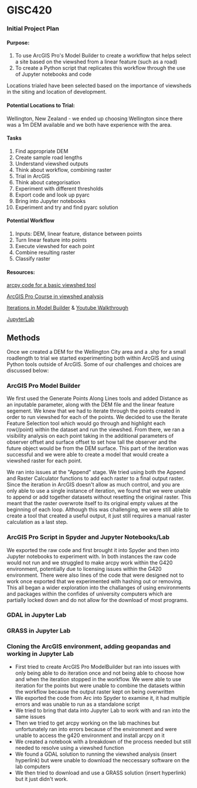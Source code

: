 # GISC420
### Initial Project Plan

#### Purpose: 
1) To use ArcGIS Pro's Model Builder to create a workflow that helps select a site based on the viewshed from a linear feature (such as a road)
2) To create a Python script that replicates this workflow through the use of Jupyter notebooks and code

Locations trialed have been selected based on the importance of viewsheds in the siting and location of development. 

#### Potential Locations to Trial: 
Wellington, New Zealand - we ended up choosing Wellington since there was a 1m DEM available and we both have experience with the area. 

#### Tasks
1) Find appropriate DEM
2) Create sample road lengths
3) Understand viewshed outputs
4) Think about workflow, combining raster
5) Trial in ArcGIS
6) Think about categorisation 
7) Experiment with different thresholds
8) Export code and look up pyarc 
9) Bring into Jupyter notebooks
10) Experiment and try and find pyarc solution

#### Potential Workflow
1) Inputs: DEM, linear feature, distance between points
2) Turn linear feature into points
3) Execute viewshed for each point
4) Combine resulting raster
5) Classify raster


#### Resources:
[arcpy code for a basic viewshed tool](https://pro.arcgis.com/en/pro-app/latest/tool-reference/spatial-analyst/viewshed.htm)

[ArcGIS Pro Course in viewshed analysis](https://www.esri.com/training/catalog/57d8718d8b3e1ff2376bf91c/performing-viewshed-analysis-in-arcgis-pro/)

[Iterations in Model Builder](https://pro.arcgis.com/en/pro-app/latest/tool-reference/modelbuilder-toolbox/examples-of-using-iterators-in-modelbuilder.htm) & [Youtube Walkthrough](https://www.youtube.com/watch?v=DoIkV2y0pEc)

[JupyterLab](https://www.youtube.com/watch?v=A5YyoCKxEOU&t=1s)


## Methods
Once we created a DEM for the Wellington City area and a .shp for a small roadlength to trial we started experimenting both within ArcGIS and using Python tools outside of ArcGIS. Some of our challenges and choices are discussed below:

### ArcGIS Pro Model Builder
We first used the Generate Points Along Lines tools and added Distance as an inputable parameter, along with the DEM file and the linear feature segement. We knew that we had to iterate through the points created in order to run viewshed for each of the points. We decided to use the Iterate Feature Selection tool which would go through and highlight each row(/point) within the dataset and run the viewshed. From there, we ran a visibility analysis on each point taking in the additional parameters of observer offset and surface offset to set how tall the observer and the future object would be from the DEM surface. This part of the iteration was successful and we were able to create a model that would create a viewshed raster for each point. 

We ran into issues at the "Append" stage. We tried using both the Append and Raster Calculator functions to add each raster to a final output raster. Since the iteration in ArcGIS doesn't allow as much control, and you are only able to use a single instance of iteration, we found that we were unable to append or add together datasets without resetting the original raster. This meant that the raster overwrote itself to its original empty values at the beginning of each loop. Although this was challenging, we were still able to create a tool that created a useful output, it just still requires a manual raster calculation as a last step.


### ArcGIS Pro Script in Spyder and Jupyter Notebooks/Lab

We exported the raw code and first brought it into Spyder and then into Jupyter notebooks to experiment with. In both instances the raw code would not run and we struggled to make arcpy work within the G420 environment, potentially due to licensing issues within the G420 environment. There were also lines of the code that were designed not to work once exported that we experimented with hashing out or removing. This all began a wider exploration into the challanges of using environments and packages within the confides of university computers which are partially locked down and do not allow for the download of most programs. 

### GDAL in Jupyter Lab

### GRASS in Jupyter Lab

### Cloning the ArcGIS environment, adding geopandas and working in Jupyter Lab






- First tried to create ArcGIS Pro ModelBuilder but ran into issues with only being able to do iteration once and not being able to choose how and when the iteration stopped in the workflow. We were able to use iteration for the points but were unable to combine the datasets within the workflow because the output raster kept on being overwritten
- We exported the code from Arc into Spyder to examine it, it had multiple errors and was unable to run as a standalone script
- We tried to bring that data into Jupyter Lab to work with and ran into the same issues
- Then we tried to get arcpy working on the lab machines but unfortunately ran into errors because of the environment and were unable to access the g420 environment and install arcpy on it
- We created a notebook with a breakdown of the process needed but still needed to resolve using a viewshed function
- We found a GDAL solution to running the viewshed analysis (insert hyperlink) but were unable to download the neccessary software on the lab computers
- We then tried to download and use a GRASS solution (insert hyperlink) but it just didn't work. 

